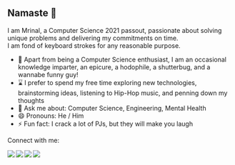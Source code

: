 ## Namaste 🙏

I am Mrinal, a Computer Science 2021 passout, passionate about solving unique problems and delivering my commitments on time.<br>
I am fond of keyboard strokes for any reasonable purpose.<br>

- 🎉 Apart from being a Computer Science enthusiast, I am an occasional knowledge imparter, an epicure, a hodophile, a shutterbug, and a wannabe funny guy!
- ⌛ I prefer to spend my free time exploring new technologies, brainstorming ideas, listening to Hip-Hop music, and penning down my thoughts
- 💬 Ask me about: Computer Science, Engineering, Mental Health
- 😄 Pronouns: He / Him
- ⚡ Fun fact: I crack a lot of PJs, but they will make you laugh

Connect with me:

[<img align="left" src="https://img.icons8.com/color/48/000000/linkedin.png"/>][linkedin]
[<img align="left" src="https://img.icons8.com/fluency/48/000000/facebook-new.png"/>][facebook]
[<img align="left" src="https://img.icons8.com/fluent/48/000000/twitter.png"/>][twitter]
[<img align="left" src="https://img.icons8.com/fluent/48/000000/instagram-new.png"/>][instagram]

[linkedin]: https://www.linkedin.com/in/mrinal-pandey-pes/
[facebook]: https://www.facebook.com/mrinulll
[twitter]: https://twitter.com/mrinalpandey_
[instagram]: https://instagram.com/mrinull
